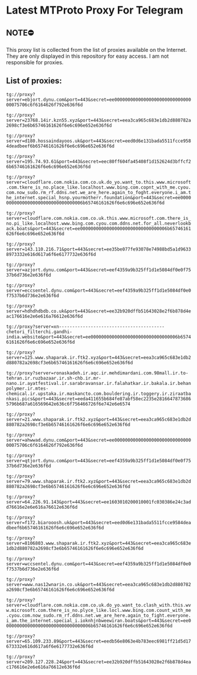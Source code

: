 # Latest MTProto Proxy For Telegram

## NOTE⛔

This proxy list is collected from the list of proxies available on the Internet. They are only displayed in this repository for easy access. I am not responsible for proxies.

## List of proxies:

`tg://proxy?server=ebjort.dynu.com&port=443&secret=ee0000000000000000000000000000000075706c6f6164626f792e636f6d`

`tg://proxy?server=23768.14ir.kzn55.xyz&port=443&secret=eea3ca965c683e1db2d880782a2698cf3e6b65746161626f6e6c696e652e636f6d`

`tg://proxy?server=d180.hossaindayoos.uk&port=443&secret=eed0d6e131bada5511fcce9584deadbeef6b65746161626f6e6c696e652e636f6d`

`tg://proxy?server=195.74.93.61&port=443&secret=eec80ff604fa45408f1d152624d3bffcf26b65746161626f6e6c696e652e636f6d`

`tg://proxy?server=cloudflare.com.nokia.com.co.uk.do_yo.want_to.this.www.microsoft.com.tkere_is_no.place_like.localhost.www.bing.com.copnt_with_me.cyou.com.now_sudo.rm_rf.ddns.net.we_are_here.again_to_foght.everyone.i_am.the_internet.special_hsnp.yourmotherr.foundation&port=443&secret=ee000000000000000000000000000000006b65746161626f6e6c696e652e636f6d`

`tg://proxy?server=cloudflare.com.nokia.com.co.uk.this.www.microsoft.com.there_is_no.pi_like.localhost.www.bing.com.cyou.com.ddns.net.for_all.neverlookback.boats&port=443&secret=ee000000000000000000000000000000006b65746161626f6e6c696e652e636f6d`

`tg://proxy?server=143.110.216.71&port=443&secret=ee35be077fe93078e74988bd5a1d96338973332e616d617a6f6e6177732e636f6d`

`tg://proxy?server=azjort.dynu.com&port=443&secret=eef4359a9b325ff1d1e5084df0e0f7537b6d736e2e636f6d`

`tg://proxy?server=eccsentel.dynu.com&port=443&secret=eef4359a9b325ff1d1e5084df0e0f7537b6d736e2e636f6d`

`tg://proxy?server=hdhdhdbdb.co.uk&port=443&secret=ee32b920dffb51643028e2f6b878d4eac176616e2e6e616a76612e636f6d`

`tg://proxy?server=xn----------------------------------------chetori_filterchi.gandhi-india.website&port=443&secret=ee000000000000000000000000000000006b65746161626f6e6c696e652e636f6d`

`tg://proxy?server=125.www.shaparak.ir.ftk2.xyz&port=443&secret=eea3ca965c683e1db2d880782a2698cf3e6b65746161626f6e6c696e652e636f6d`

`tg://proxy?server=ronaskadeh.ir.aqc.ir.mehdimardani.com.98mall.ir.to-tehran.ir.ruzbazaar.ir.sh-chb.ir.mr-nano.ir.ayatfestival.ir.sarabravansar.ir.falahatkar.ir.bakala.ir.behanpolymer.ir.mtes-chemical.ir.upstaka.ir.maskancto.com.bouldering.ir.toggery.ir.ziraatbankasi.pics&port=443&secret=eeda411655b684fe87abf58ec2235e28166478736865796b687a616569642e636c6f756466726f6e742e6e6574`

`tg://proxy?server=21.www.shaparak.ir.ftk2.xyz&port=443&secret=eea3ca965c683e1db2d880782a2698cf3e6b65746161626f6e6c696e652e636f6d`

`tg://proxy?server=ahwwad.dynu.com&port=443&secret=ee0000000000000000000000000000000075706c6f6164626f792e636f6d`

`tg://proxy?server=qtjort.dynu.com&port=443&secret=eef4359a9b325ff1d1e5084df0e0f7537b6d736e2e636f6d`

`tg://proxy?server=79.www.shaparak.ir.ftk2.xyz&port=443&secret=eea3ca965c683e1db2d880782a2698cf3e6b65746161626f6e6c696e652e636f6d`

`tg://proxy?server=64.226.91.143&port=443&secret=ee1603010200010001fc030386e24c3add76616e2e6e616a76612e636f6d`

`tg://proxy?server=f172.biarooosh.uk&port=443&secret=eed0d6e131bada5511fcce9584deadbeef6b65746161626f6e6c696e652e636f6d`

`tg://proxy?server=8106803.www.shaparak.ir.ftk2.xyz&port=443&secret=eea3ca965c683e1db2d880782a2698cf3e6b65746161626f6e6c696e652e636f6d`

`tg://proxy?server=wccsentel.dynu.com&port=443&secret=eef4359a9b325ff1d1e5084df0e0f7537b6d736e2e636f6d`

`tg://proxy?server=www.nas12wnarin.co.uk&port=443&secret=eea3ca965c683e1db2d880782a2698cf3e6b65746161626f6e6c696e652e636f6d`

`tg://proxy?server=cloudflare.com.nokia.com.co.uk.do_yo.want_to.clash_with.this.wvw.microsoft.com.there_is_no.plyce_like.locl.www.bing.com.count_with_me.cyou.com.now_sudo.rm_rf.ddns.net.we_are_here.again_to_fight.everyone.i_am.the_internet.special_i.ioknhjnbweewiran.boats&port=443&secret=ee000000000000000000000000000000006b65746161626f6e6c696e652e636f6d`

`tg://proxy?server=65.109.233.89&port=443&secret=eedb56e8063e4b783eec6981ff21d5d17673332e616d617a6f6e6177732e636f6d`

`tg://proxy?server=209.127.228.24&port=443&secret=ee32b920dffb51643028e2f6b878d4eac176616e2e6e616a76612e636f6d`

